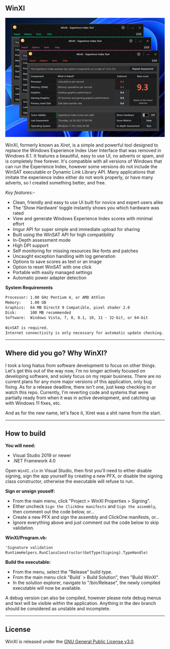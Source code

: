 **WinXI**
-
![](Resources/img/app.png)

WinXI, formerly known as *Xiret*, is a simple and powerful tool designed to replace the Windows Experience Index User Interface that was removed in Windows 8.1. It features a beautiful, easy to use UI, no adverts or spam, and is completely free forever. It's compatible with all versions of Windows that can run the Experience Index, however some versions do not include the WinSAT executable or Dynamic Link Library API. Many applications that imitate the experience index either do not work properly, or have many adverts, so I created something better, and free.

_Key features:-_
- Clean, friendly and easy to use UI built for novice and expert users alike
- The 'Show Hardware' toggle instantly shows you which hardware was rated
- View and generate Windows Experience Index scores with minimal effort
- Imgur API for super simple and immediate upload for sharing
- Built using the WInSAT API for high compatibility
- In-Depth assessment mode
- High DPI support
- Self monitoring for missing resources like fonts and patches
- Uncaught exception handling with log generation
- Options to save scores as text or an image
- Option to reset WinSAT with one click
- Portable with easily managed settings
- Automatic power adapter detection

**System Requirements**
```
Processor: 1.00 GHz Pentium 4, or AMD Athlon
Memory:    1.00 GB
Graphics:  64 MB DirectX 9 Compatible, pixel shader 2.0
Disk:      100 MB recommended
Software:  Windows Vista, 7, 8, 8.1, 10, 11 - 32-bit, or 64-bit

WinSAT is required.
Internet connectivity is only necessary for automatic update checking.
```

---

**Where did you go? Why WinXI?**
-
I took a long hiatus from software development to focus on other things. Let's get this out of the way now, I'm no longer actively focused on developing software, and solely focus on my repair business. There are no current plans for any more major versions of this application, only bug fixing. As for a release deadline, there isn't one, just keep checking in or watch this repo. Currently, I'm reverting code and systems that were partially ready from when it was in active development, and catching up with Windows 11 fixes, etc.

And as for the new name, let's face it, Xiret was a shit name from the start.

---

**How to build**
-
**You will need:**
- Visual Studio 2019 or newer
- .NET Framework 4.0

Open `WinXI.sln` in Visual Studio, then first you'll need to either disable signing, sign the app yourself by creating a new PFX, or disable the signing class constructor, otherwise the executable will refuse to run.

**Sign or unsign youself:**
- From the main menu, click "Project > WinXI Properties > Signing".
- Either uncheck `Sign the ClickOne manifests` and `Sign the assembly`, then comment out the code below, or...
- Create a new PFX and sign the assembly and ClickOne manifests, or...
- Ignore everything above and just comment out the code below to skip validation.

**WinXI/Program.vb:**
```
'Signature validation
RuntimeHelpers.RunClassConstructor(GetType(Signing).TypeHandle)
```

**Build the executable:**
- From the menu, select the "Release" build type.
- From the main menu click "Build` > Build Solution", then "Build WinXI".
- In the solution explorer, navigate to "/bin/Release", the newly compiled executable will now be available.

A debug version can also be compiled, however please note debug menus and text will be visible within the application. Anything in the dev branch should be considered as unstable and incomplete.

---

**License**
-

WinXI is released under the [GNU General Public License v3.0](https://choosealicense.com/licenses/gpl-3.0/).
